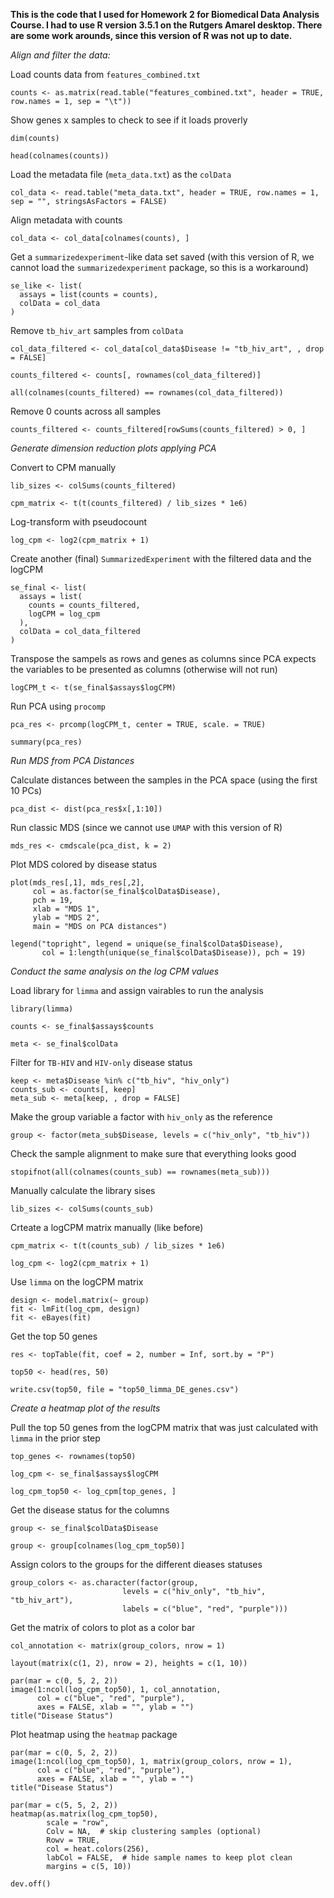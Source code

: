 **This is the code that I used for Homework 2 for Biomedical Data Analysis Course. I had to use R version 3.5.1 on the Rutgers Amarel desktop. There are some work arounds, since this version of R was not up to date.**  


*Align and filter the data:*

Load counts data from `features_combined.txt`
```{r}
counts <- as.matrix(read.table("features_combined.txt", header = TRUE, row.names = 1, sep = "\t"))
```

Show genes x samples to check to see if it loads proverly 
```{r}
dim(counts)

head(colnames(counts))
```

Load the metadata file (`meta_data.txt`) as the `colData`
```{r}
col_data <- read.table("meta_data.txt", header = TRUE, row.names = 1, sep = "", stringsAsFactors = FALSE)
```

Align metadata with counts 
```{r}
col_data <- col_data[colnames(counts), ]
```

Get a `summarizedexperiment`-like data set saved (with this version of R, we cannot load the `summarizedexperiment` package, so this is a workaround)
```{r}
se_like <- list(
  assays = list(counts = counts),
  colData = col_data
)
```

Remove `tb_hiv_art` samples from `colData`
```{r}
col_data_filtered <- col_data[col_data$Disease != "tb_hiv_art", , drop = FALSE]

counts_filtered <- counts[, rownames(col_data_filtered)]

all(colnames(counts_filtered) == rownames(col_data_filtered))
```

Remove 0 counts across all samples
```{r}
counts_filtered <- counts_filtered[rowSums(counts_filtered) > 0, ]
```


*Generate dimension reduction plots applying PCA*

Convert to CPM manually 
```{r}
lib_sizes <- colSums(counts_filtered)

cpm_matrix <- t(t(counts_filtered) / lib_sizes * 1e6)
```

Log-transform with pseudocount
```{r}
log_cpm <- log2(cpm_matrix + 1)
```

Create another (final) `SummarizedExperiment` with the filtered data and the logCPM
```{r}
se_final <- list(
  assays = list(
    counts = counts_filtered,
    logCPM = log_cpm
  ),
  colData = col_data_filtered
)
```

Transpose the sampels as rows and genes as columns since PCA expects the variables to be presented as columns (otherwise will not run)
```{r}
logCPM_t <- t(se_final$assays$logCPM)
```

Run PCA using `procomp`
```{r}
pca_res <- prcomp(logCPM_t, center = TRUE, scale. = TRUE)

summary(pca_res)
```


*Run MDS from PCA Distances*

Calculate distances between the samples in the PCA space (using the first 10 PCs)
```{r}
pca_dist <- dist(pca_res$x[,1:10])
```

Run classic MDS (since we cannot use `UMAP` with this version of R)
```{r}
mds_res <- cmdscale(pca_dist, k = 2)
```

Plot MDS colored by disease status
```{r}
plot(mds_res[,1], mds_res[,2],
     col = as.factor(se_final$colData$Disease),
     pch = 19,
     xlab = "MDS 1",
     ylab = "MDS 2",
     main = "MDS on PCA distances")

legend("topright", legend = unique(se_final$colData$Disease),
       col = 1:length(unique(se_final$colData$Disease)), pch = 19)
```

*Conduct the same analysis on the log CPM values*

Load library for `limma` and assign vairables to run the analysis 
```{r}
library(limma)

counts <- se_final$assays$counts

meta <- se_final$colData
```

Filter for `TB-HIV` and `HIV-only` disease status
```{r}
keep <- meta$Disease %in% c("tb_hiv", "hiv_only")
counts_sub <- counts[, keep]
meta_sub <- meta[keep, , drop = FALSE]
```

Make the group variable a factor with `hiv_only` as the reference 
```{r}
group <- factor(meta_sub$Disease, levels = c("hiv_only", "tb_hiv"))
```

Check the sample alignment to make sure that everything looks good 
```{r}
stopifnot(all(colnames(counts_sub) == rownames(meta_sub)))
```

Manually calculate the library sises 
```{r}
lib_sizes <- colSums(counts_sub)
```

Crteate a logCPM matrix manually (like before)
```{r}
cpm_matrix <- t(t(counts_sub) / lib_sizes * 1e6)

log_cpm <- log2(cpm_matrix + 1)
```

Use `limma` on the logCPM matrix 
```{r}
design <- model.matrix(~ group)
fit <- lmFit(log_cpm, design)
fit <- eBayes(fit)
```

Get the top 50 genes
```{r}
res <- topTable(fit, coef = 2, number = Inf, sort.by = "P")

top50 <- head(res, 50)

write.csv(top50, file = "top50_limma_DE_genes.csv")
```


*Create a heatmap plot of the results*

Pull the top 50 genes from the logCPM matrix that was just calculated with `limma` in the prior step
```{r}
top_genes <- rownames(top50)

log_cpm <- se_final$assays$logCPM

log_cpm_top50 <- log_cpm[top_genes, ]
```

Get the disease status for the columns
```{r}
group <- se_final$colData$Disease

group <- group[colnames(log_cpm_top50)]
```

Assign colors to the groups for the different dieases statuses
```{r}
group_colors <- as.character(factor(group, 
                         levels = c("hiv_only", "tb_hiv", "tb_hiv_art"),
                         labels = c("blue", "red", "purple")))
```

Get the matrix of colors to plot as a color bar 
```{r}
col_annotation <- matrix(group_colors, nrow = 1)

layout(matrix(c(1, 2), nrow = 2), heights = c(1, 10))

par(mar = c(0, 5, 2, 2))  
image(1:ncol(log_cpm_top50), 1, col_annotation,
      col = c("blue", "red", "purple"),
      axes = FALSE, xlab = "", ylab = "")
title("Disease Status")
```

Plot heatmap using the `heatmap` package
```{r}
par(mar = c(0, 5, 2, 2))  
image(1:ncol(log_cpm_top50), 1, matrix(group_colors, nrow = 1),
      col = c("blue", "red", "purple"),
      axes = FALSE, xlab = "", ylab = "")
title("Disease Status")

par(mar = c(5, 5, 2, 2))
heatmap(as.matrix(log_cpm_top50),
        scale = "row",
        Colv = NA,  # skip clustering samples (optional)
        Rowv = TRUE,
        col = heat.colors(256),
        labCol = FALSE,  # hide sample names to keep plot clean
        margins = c(5, 10))

dev.off()
```
